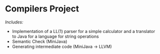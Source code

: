 # Compilers Project
*Includes:*
* Implementation of a LL(1) parser for a simple calculator and a translator to Java for a language for string operations
* Semantic Check (MiniJava)
* Generating intermediate code (MiniJava -> LLVM)
